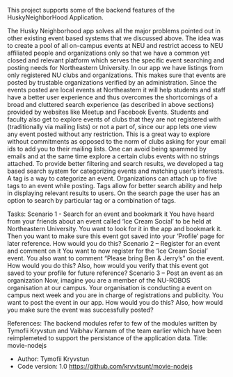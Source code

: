 This project supports some of the backend features of the HuskyNeighborHood Application. 

The Husky Neighborhood app solves all the major problems pointed out in other existing event based
systems that we discussed above. The idea was to create a pool of all on-campus events at NEU and
restrict access to NEU affiliated people and organizations only so that we have a common yet
closed and relevant platform which serves the specific event searching and posting needs for
Northeastern University. In our app we have listings from only registered NU clubs and organizations. This makes sure that
events are posted by trustable organizations verified by an administration. Since the events
posted are local events at Northeastern it will help students and staff have a better user experience
and thus overcomes the shortcomings of a broad and cluttered search experience (as described in
above sections) provided by websites like Meetup and Facebook Events.
Students and faculty also get to explore events of clubs that they are not registered with (traditionally
via mailing lists) or not a part of, since our app lets one view any event posted without any restriction.
This is a great way to explore without commitments as opposed to the norm of clubs asking for your
email ids to add you to their mailing lists. One can avoid being spammed by emails and at the same
time explore a certain clubs events with no strings attached.
To provide better filtering and search results, we developed a tag based search system for
categorizing events and matching user’s interests. A tag is a way to categorize an event.
Organizations can attach up to five tags to an event while posting. Tags allow for better search ability
and help in displaying relevant results to users. On the search page the user has an option to search
by particular tag or a combination of tags.

Tasks:
Scenario 1 - Search for an event and bookmark it
You have heard from your friends about an event called ‘Ice Cream Social’ to be held at
Northeastern University. You want to look for it in the app and bookmark it. Then you want to
make sure this event got saved into your ‘Profile’ page for later reference. How would you do
this?
Scenario 2 – Register for an event and comment on it
You want to now register for the ‘Ice Cream Social’ event. You also want to comment “Please
bring Ben & Jerry’s” on the event. How would you do this? Also, how would you verify that this
event got saved to your profile for future reference?
Scenario 3 – Post an event as an organization
Now, imagine you are a member of the NU-ROBOS organisation at our campus. Your
organisation is conducting a event on campus next week and you are in charge of registrations
and publicity. You want to post the event in our app. How would you do this? Also, how would
you make sure the event was successfully posted?

References: The backend modules refer to few of the modules written by Tymofii Kryvstun and Vaibhav Karnam of the team earlier
which have been reimplemeted to support the persistance of the application data.
Title: movie-nodejs
*    Author: Tymofii Kryvstun
*    Code version: 1.0
https://github.com/kryvtsunt/movie-nodejs
